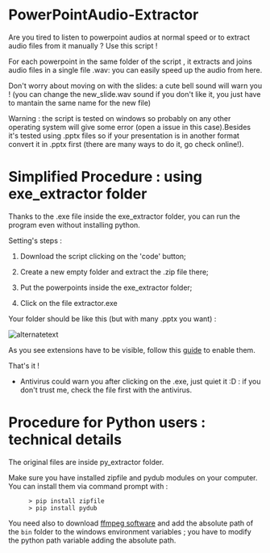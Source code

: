 # PowerPointAudio-Extractor

Are you tired to listen to powerpoint audios at normal speed or to extract audio files from it manually ? Use this script ! 

For each powerpoint in the same folder of the script , it extracts and joins audio files in a single file .wav: you can easily speed up the audio from here. 

Don't worry about moving on with the slides: a cute bell sound will warn you ! (you can change the new_slide.wav sound if you don't like it, you just have to mantain the same name for the new file)

Warning : the script is tested on windows so probably on any other operating system will give some error (open a issue in this case).Besides it's tested using .pptx files so if your presentation is in another format convert it in .pptx first (there are many ways to do it, go check online!).

# Simplified Procedure : using exe_extractor folder

Thanks to the .exe file inside the exe_extractor folder, you can run the program even without installing python.

Setting's steps :

1) Download the script clicking on the 'code' button;

2) Create a new empty folder and extract the .zip file there;

3) Put the powerpoints inside the exe_extractor folder;

4) Click on the file extractor.exe 


Your folder should be like this (but with many .pptx you want) : 

<img src="https://user-images.githubusercontent.com/68152031/91667558-db031e80-eb05-11ea-84e9-1420556f6a09.PNG" alt="alternatetext">

As you see extensions have to be visible, follow this [guide](https://support.winzip.com/hc/en-us/articles/115011457948-How-to-configure-Windows-to-show-file-extensions-and-hidden-files) to enable them.

That's it ! 

- Antivirus could warn you after clicking on the .exe, just quiet it :D : if you don't trust me, check the file first with the antivirus.

# Procedure for Python users : technical details 

The original files are inside py_extractor folder.

Make sure you have installed zipfile and pydub modules on your computer.
You can install them via command prompt with :
<figure><pre><code>> pip install zipfile
> pip install pydub
</code></pre></figure>

You need also to download [ffmpeg software](https://ffmpeg.org/download.html) and add the absolute path of the <code>bin</code> folder to the windows environment variables ; you have to modify the python path variable adding the absolute path.
